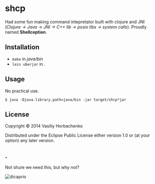# shcp

Had some fun making command intepretator built with clojure and JNI (_Clojure -> Java -> JNI -> C++ lib -> posix libs -> system calls_). Proudly named __Shellception__.

## Installation

* `make` in _java/bin_
* `lein uberjar` in _._

## Usage

No practical use.

    $ java -Djava.library.path=java/bin -jar target/shcp*jar

## License

Copyright © 2014 Vasiliy Horbachenko

Distributed under the Eclipse Public License either version 1.0 or (at
your option) any later version.

## .

Not shure we need this, but why not? 

![dicaprio](http://i.imgur.com/3Afjw1u.jpg)
